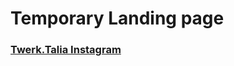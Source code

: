 # Temporary Landing page

### [Twerk.Talia Instagram]([https://website-name.com](https://www.instagram.com/twerk.talia/?hl=ha-ng)https://www.instagram.com/twerk.talia/?hl=ha-ng)
